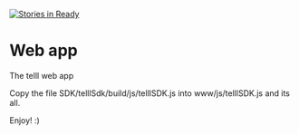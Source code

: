 [![Stories in Ready](https://badge.waffle.io/Telll/webapp.png?label=ready&title=Ready)](https://waffle.io/Telll/webapp)
# Web app
The telll web app

Copy the file SDK/telllSdk/build/js/telllSDK.js into www/js/telllSDK.js and its all.

Enjoy!
:)
